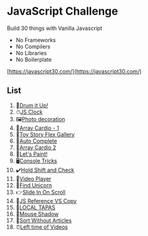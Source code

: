 # JavaScript Challenge

Build 30 things with Vanilla Javascript

- No Frameworks
- No Compilers
- No Libraries
- No Boilerplate

[https://javascript30.com/](https://javascript30.com/)

## List

1. 🥁[Drum it Up!](/Drum%20Kit)
2. ⏱[JS Clock](/Clock)
3. 🖼[Photo decoration](/CSS%20Variables)
4. 💪[Array Cardio - 1](/Array%20Cardio%20-%201)
5. 🚂[Toy Story Flex Gallery](/Toy%20Story%20Flex%20Gallery)
6. 👀[Auto Complete](/Auto%20Complete)
7. 💪[Array Cardio 2](/Array%20Cardio%20-%202)
8. 🎨[Let's Paint!](/HTML5%20Canvas)
9. 🖥[Console Tricks](/Dev%20Tools%20Domination)
10. ✔️[Hold Shift and Check](/Multiple%20Checkboxes)
11. 📼[Video Player](/Custom%20Video%20Player)
12. 🦄[Find Unicorn](/Key%20Sequence%20Detection)
13. 👉[Slide In On Scroll](/Slide%20In%20On%20Scroll)
14. 🧐[JS Reference VS Copy](/Reference%20VS%20Copy)
15. 🌮[LOCAL TAPAS](/LocalStorage)
16. 👥[Mouse Shadow](/Mouse%20Move%20Shadow)
17. 🎸[Sort Without Articles](/Sort%20Without%20Articles)
18. ⏰[Left time of Videos](/Adding%20Up%20Times%20with%20Reduce)
